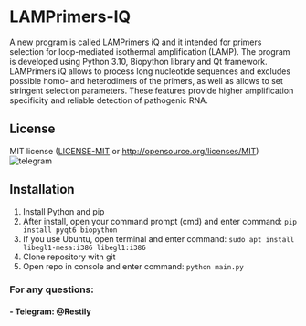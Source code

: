 # LAMPrimers-IQ

A new program is called LAMPrimers iQ and it intended for primers selection for loop-mediated isothermal amplification (LAMP). The program is developed using Python 3.10, Biopython library and Qt framework. LAMPrimers iQ allows to process long nucleotide sequences and excludes possible homo- and heterodimers of the primers, as well as allows to set stringent selection parameters. These features provide higher amplification specificity and reliable detection of pathogenic RNA.

## License

MIT license ([LICENSE-MIT](LICENSE) or http://opensource.org/licenses/MIT)![telegram](https://github.com/Restily/LAMPrimers-iQ/assets/37340177/328a66ab-2e32-4269-8136-53564fa9246e)


## Installation

1) Install Python and pip
2) After install, open your command prompt (cmd) and enter command: ```pip install pyqt6 biopython```
3) If you use Ubuntu, open terminal and enter command: ```sudo apt install libegl1-mesa:i386 libegl1:i386```
4) Clone repository with git
5) Open repo in console and enter command: ```python main.py```

### For any questions:
#### - Telegram: @Restily
